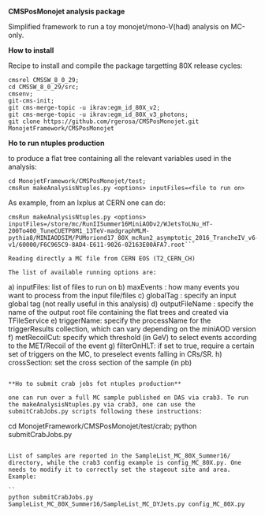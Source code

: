 **CMSPosMonojet analysis package**

Simplified framework to run a toy monojet/mono-V(had) analysis on MC-only.

**How to install**

Recipe to install and compile the package targetting 80X release cycles:

```
cmsrel CMSSW_8_0_29;
cd CMSSW_8_0_29/src;
cmsenv;
git-cms-init;
git cms-merge-topic -u ikrav:egm_id_80X_v2;
git cms-merge-topic -u ikrav:egm_id_80X_v3_photons;
git clone https://github.com/rgerosa/CMSPosMonojet.git MonojetFramework/CMSPosMonojet
```

**Ho to run ntuples production**

to produce a flat tree containing all the relevant variables used in the analysis:

```
cd MonojetFramework/CMSPosMonojet/test;
cmsRun makeAnalysisNtuples.py <options> inputFiles=<file to run on>
```

As example, from an lxplus at CERN one can do:

```
cmsRun makeAnalysisNtuples.py <options>	inputFiles=/store/mc/RunIISummer16MiniAODv2/WJetsToLNu_HT-200To400_TuneCUETP8M1_13TeV-madgraphMLM-pythia8/MINIAODSIM/PUMoriond17_80X_mcRun2_asymptotic_2016_TrancheIV_v6-v1/60000/F6C965C9-8AD4-E611-9026-02163E00AFA7.root```

Reading directly a MC file from CERN EOS (T2_CERN_CH)

The list of available running options are:

```
a) inputFiles: list of files to run on
b) maxEvents : how many events you want to process from the input file/files
c) globalTag : specify an input global tag (not really useful in this analysis)
d) outputFileName : specify the name of the output root file containing the flat trees and created via TFileService
e) triggerName: specify the processName for the triggerResults collection, which can vary depending on the miniAOD version
f) metRecoilCut: specify which threshold (in GeV) to select events according to the MET/Recoil of the event
g) filterOnHLT: if set to true, require a certain set of triggers on the MC, to preselect events falling in CRs/SR.
h) crossSection: set the cross section of the sample (in pb)
```

**Ho to	submit crab jobs fot ntuples production**

one can run over a full MC sample published on DAS via crab3. To run the makeAnalysisNtuples.py via crab3, one can use the submitCrabJobs.py scripts following these instructions:

```
cd MonojetFramework/CMSPosMonojet/test/crab;
python submitCrabJobs.py <Sample list> <crab configuration file>
```

List of samples are reported in the SampleList_MC_80X_Summer16/ directory, while the crab3 config example is config_MC_80X.py. One needs to modify it to correctly set the stageout site and area. Example:

``
python submitCrabJobs.py SampleList_MC_80X_Summer16/SampleList_MC_DYJets.py config_MC_80X.py
```


